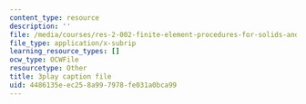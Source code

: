 ```yaml
---
content_type: resource
description: ''
file: /media/courses/res-2-002-finite-element-procedures-for-solids-and-structures-spring-2010/4486135eec258a997978fe031a0bca99_GyeJwReGKWg.srt
file_type: application/x-subrip
learning_resource_types: []
ocw_type: OCWFile
resourcetype: Other
title: 3play caption file
uid: 4486135e-ec25-8a99-7978-fe031a0bca99
---
```

